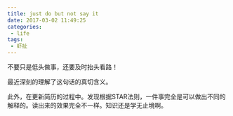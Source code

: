 ```yaml
---
title: just do but not say it
date: 2017-03-02 11:49:25
categories:
 - life
tags:
 - 虾扯
---
```

不要只是低头做事，还要及时抬头看路！

<!-- more -->

最近深刻的理解了这句话的真切含义。

此外，在更新简历的过程中。发现根据STAR法则，一件事完全是可以做出不同的解释的。读出来的效果完全不一样。知识还是学无止境啊。
